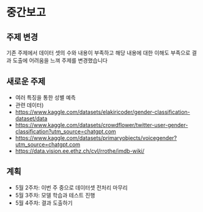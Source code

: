 # 중간보고

## 주제 변경 

기존 주제에서 데이터 셋의 수와 내용이 부족하고 해당 내용에 대한 이해도 부족으로 결과 도출에 어려움을 느껴 주제를 변경했습니다

## 새로운 주제
- 여러 특징을 통한 성별 예측
- 관련 데이터)
- https://www.kaggle.com/datasets/elakiricoder/gender-classification-dataset/data
- https://www.kaggle.com/datasets/crowdflower/twitter-user-gender-classification?utm_source=chatgpt.com
- https://www.kaggle.com/datasets/primaryobjects/voicegender?utm_source=chatgpt.com
- https://data.vision.ee.ethz.ch/cvl/rrothe/imdb-wiki/
## 계획

- 5월 2주차: 이번 주 중으로 데이터셋 전처리 마무리  
- 5월 3주차: 모델 학습과 테스트 진행  
- 5월 4주차: 결과 도출하기
